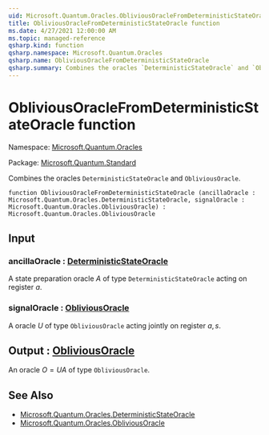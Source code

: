 ```yaml
---
uid: Microsoft.Quantum.Oracles.ObliviousOracleFromDeterministicStateOracle
title: ObliviousOracleFromDeterministicStateOracle function
ms.date: 4/27/2021 12:00:00 AM
ms.topic: managed-reference
qsharp.kind: function
qsharp.namespace: Microsoft.Quantum.Oracles
qsharp.name: ObliviousOracleFromDeterministicStateOracle
qsharp.summary: Combines the oracles `DeterministicStateOracle` and `ObliviousOracle`.
---
```


# ObliviousOracleFromDeterministicStateOracle function

Namespace: [Microsoft.Quantum.Oracles](xref:Microsoft.Quantum.Oracles)

Package: [Microsoft.Quantum.Standard](https://nuget.org/packages/Microsoft.Quantum.Standard)


Combines the oracles `DeterministicStateOracle` and `ObliviousOracle`.

```qsharp
function ObliviousOracleFromDeterministicStateOracle (ancillaOracle : Microsoft.Quantum.Oracles.DeterministicStateOracle, signalOracle : Microsoft.Quantum.Oracles.ObliviousOracle) : Microsoft.Quantum.Oracles.ObliviousOracle
```


## Input

### ancillaOracle : [DeterministicStateOracle](xref:Microsoft.Quantum.Oracles.DeterministicStateOracle)

A state preparation oracle $A$ of type `DeterministicStateOracle` acting on register $a$.


### signalOracle : [ObliviousOracle](xref:Microsoft.Quantum.Oracles.ObliviousOracle)

A oracle $U$ of type `ObliviousOracle` acting jointly on register $a,s$.



## Output : [ObliviousOracle](xref:Microsoft.Quantum.Oracles.ObliviousOracle)

An oracle $O=UA$ of type `ObliviousOracle`.

## See Also

- [Microsoft.Quantum.Oracles.DeterministicStateOracle](xref:Microsoft.Quantum.Oracles.DeterministicStateOracle)
- [Microsoft.Quantum.Oracles.ObliviousOracle](xref:Microsoft.Quantum.Oracles.ObliviousOracle)